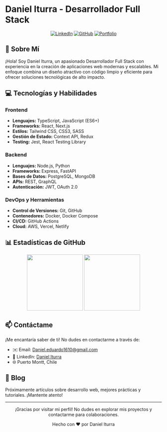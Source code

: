 # Daniel Iturra - Desarrollador Full Stack

<div align="center">
  
  [![LinkedIn](https://img.shields.io/badge/LinkedIn-0077B5?style=for-the-badge&logo=linkedin&logoColor=white)](https://www.linkedin.com/in/daniel-iturra-10b54a252)
  [![GitHub](https://img.shields.io/badge/GitHub-100000?style=for-the-badge&logo=github&logoColor=white)](https://github.com/DanielIturra1610)
  [![Portfolio](https://img.shields.io/badge/Portfolio-%23000000.svg?style=for-the-badge&logo=firefox&logoColor=white)](#)

</div>

## 🚀 Sobre Mí

¡Hola! Soy Daniel Iturra, un apasionado Desarrollador Full Stack con experiencia en la creación de aplicaciones web modernas y escalables. Mi enfoque combina un diseño atractivo con código limpio y eficiente para ofrecer soluciones tecnológicas de alto impacto.

## 💻 Tecnologías y Habilidades

### Frontend
- **Lenguajes:** TypeScript, JavaScript (ES6+)
- **Frameworks:** React, Next.js
- **Estilos:** Tailwind CSS, CSS3, SASS
- **Gestión de Estado:** Context API, Redux
- **Testing:** Jest, React Testing Library

### Backend
- **Lenguajes:** Node.js, Python
- **Frameworks:** Express, FastAPI
- **Bases de Datos:** PostgreSQL, MongoDB
- **APIs:** REST, GraphQL
- **Autenticación:** JWT, OAuth 2.0

### DevOps y Herramientas
- **Control de Versiones:** Git, GitHub
- **Contenedores:** Docker, Docker Compose
- **CI/CD:** GitHub Actions
- **Cloud:** AWS, Vercel, Netlify

## 📊 Estadísticas de GitHub

<div align="center">
  <img height="180em" src="https://github-readme-stats.vercel.app/api?username=DanielIturra1610&show_icons=true&theme=radical&include_all_commits=true&count_private=true"/>
  <img height="180em" src="https://github-readme-stats.vercel.app/api/top-langs/?username=DanielIturra1610&layout=compact&langs_count=8&theme=radical"/>
</div>

## 📫 Contáctame

¡Me encantaría saber de ti! No dudes en contactarme a través de:

- ✉️ Email: [Daniel.eduardo1610@gmail.com](mailto:Daniel.eduardo1610@gmail.com)
- 💼 LinkedIn: [Daniel Iturra](https://www.linkedin.com/in/daniel-iturra-10b54a252)
- 🌐 Puerto Montt, Chile

## 📝 Blog

Próximamente artículos sobre desarrollo web, mejores prácticas y tutoriales. ¡Mantente atento!

---

<div align="center">
  <p>¡Gracias por visitar mi perfil! No dudes en explorar mis proyectos y contactarme para colaboraciones.</p>
  <p>Hecho con ❤️ por Daniel Iturra</p>
</div>
